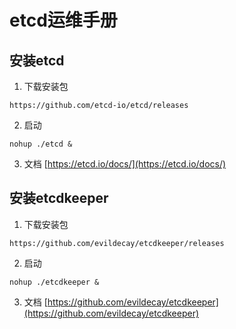 # etcd运维手册
## 安装etcd
1. 下载安装包
```
https://github.com/etcd-io/etcd/releases
```
2. 启动
```
nohup ./etcd &
```
3. 文档
[https://etcd.io/docs/](https://etcd.io/docs/)

## 安装etcdkeeper
1. 下载安装包
```
https://github.com/evildecay/etcdkeeper/releases
```
2. 启动
```
nohup ./etcdkeeper &
```
3. 文档
[https://github.com/evildecay/etcdkeeper](https://github.com/evildecay/etcdkeeper)
